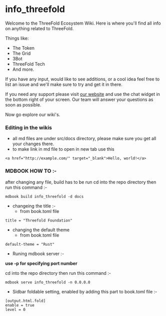 # info_threefold

Welcome to the ThreeFold Ecosystem Wiki.
Here is where you'll find all info on anything related to ThreeFold.

Things like:
- The Token
- The Grid
- 3Bot
- ThreeFold Tech
- And more.

If you have any input, would like to see additions, or a cool idea feel free to list an issue and we'll make sure to try and get it in there.

If you need any support please visit [our website](https://www.threefold.io) and use the chat widget in the bottom right of your screen.
Our team will answer your questions as soon as possible.

Now go explore our wiki's.

### Editing in the wikis

- all md files are under src/docs directory, please make sure you get all your changes there.
- to make link in md file to open in new tab use this 

```
<a href="http://example.com/" target="_blank">Hello, world!</a>
```

### MDBOOK HOW TO :-

after changing any file, build has to be run 
cd into the repo directory then run this command :-

```
mdbook build info_threefold -d docs

```

 - changeing the title :- 
    - from book.toml file
  ```
  title = "Threefold Foundation"
  ```
  
 - changing the default theme
    - from book.toml file
```
default-theme = "Rust"
```

- Runing mdbook server :- 

**use -p for specifying port number**

cd into the repo directory then run this command :-
```
mdbook serve info_threefold -n 0.0.0.0
```


- Sidbar foldable setting, enabled by adding this part to book.toml file :-

```
[output.html.fold]
enable = true
level = 0

```
